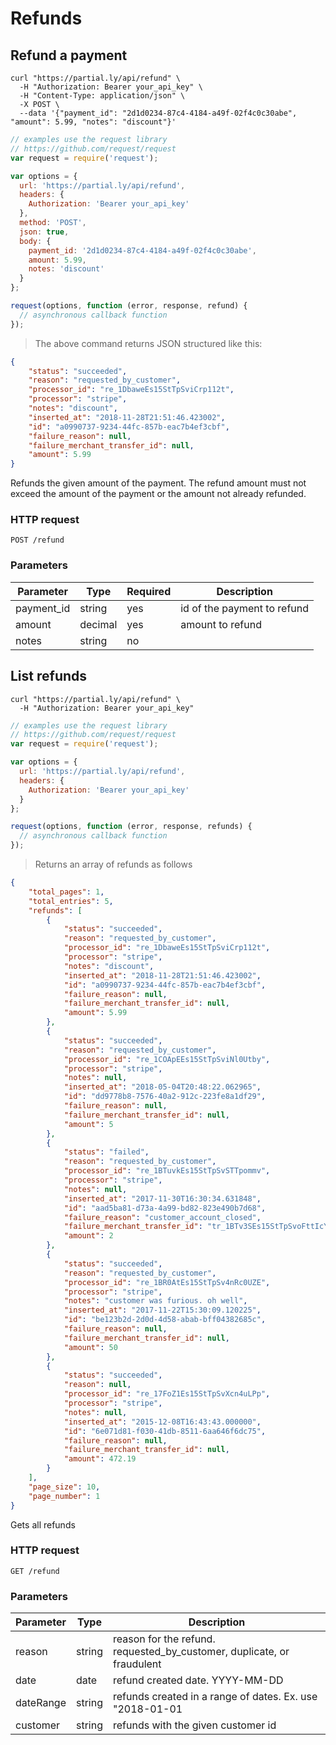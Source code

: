 # Refunds

## Refund a payment

```shell
curl "https://partial.ly/api/refund" \
  -H "Authorization: Bearer your_api_key" \
  -H "Content-Type: application/json" \
  -X POST \
  --data '{"payment_id": "2d1d0234-87c4-4184-a49f-02f4c0c30abe", "amount": 5.99, "notes": "discount"}'
```

```javascript
// examples use the request library
// https://github.com/request/request
var request = require('request');

var options = {
  url: 'https://partial.ly/api/refund',
  headers: {
    Authorization: 'Bearer your_api_key'
  },
  method: 'POST',
  json: true,
  body: {
    payment_id: '2d1d0234-87c4-4184-a49f-02f4c0c30abe',
    amount: 5.99,
    notes: 'discount'
  }
};

request(options, function (error, response, refund) {
  // asynchronous callback function
});
```

> The above command returns JSON structured like this:

```json
{
    "status": "succeeded",
    "reason": "requested_by_customer",
    "processor_id": "re_1DbaweEs15StTpSviCrp112t",
    "processor": "stripe",
    "notes": "discount",
    "inserted_at": "2018-11-28T21:51:46.423002",
    "id": "a0990737-9234-44fc-857b-eac7b4ef3cbf",
    "failure_reason": null,
    "failure_merchant_transfer_id": null,
    "amount": 5.99
}
```

Refunds the given amount of the payment. The refund amount must not exceed the amount of the payment or the amount not already refunded.

### HTTP request

`POST /refund`

### Parameters
Parameter | Type | Required | Description
--------- | -----------  | -------- | ------
payment_id | string | yes | id of the payment to refund
amount | decimal | yes | amount to refund
notes | string | no |

## List refunds

```shell
curl "https://partial.ly/api/refund" \
  -H "Authorization: Bearer your_api_key"
```

```javascript
// examples use the request library
// https://github.com/request/request
var request = require('request');

var options = {
  url: 'https://partial.ly/api/refund',
  headers: {
    Authorization: 'Bearer your_api_key'
  }
};

request(options, function (error, response, refunds) {
  // asynchronous callback function
});
```
> Returns an array of refunds as follows

```json
{
    "total_pages": 1,
    "total_entries": 5,
    "refunds": [
        {
            "status": "succeeded",
            "reason": "requested_by_customer",
            "processor_id": "re_1DbaweEs15StTpSviCrp112t",
            "processor": "stripe",
            "notes": "discount",
            "inserted_at": "2018-11-28T21:51:46.423002",
            "id": "a0990737-9234-44fc-857b-eac7b4ef3cbf",
            "failure_reason": null,
            "failure_merchant_transfer_id": null,
            "amount": 5.99
        },
        {
            "status": "succeeded",
            "reason": "requested_by_customer",
            "processor_id": "re_1COApEEs15StTpSviNl0Utby",
            "processor": "stripe",
            "notes": null,
            "inserted_at": "2018-05-04T20:48:22.062965",
            "id": "dd9778b8-7576-40a2-912c-223fe8a1df29",
            "failure_reason": null,
            "failure_merchant_transfer_id": null,
            "amount": 5
        },
        {
            "status": "failed",
            "reason": "requested_by_customer",
            "processor_id": "re_1BTuvkEs15StTpSvSTTpommv",
            "processor": "stripe",
            "notes": null,
            "inserted_at": "2017-11-30T16:30:34.631848",
            "id": "aad5ba81-d73a-4a99-bd82-823e490b7d68",
            "failure_reason": "customer_account_closed",
            "failure_merchant_transfer_id": "tr_1BTv3SEs15StTpSvoFttIcYV",
            "amount": 2
        },
        {
            "status": "succeeded",
            "reason": "requested_by_customer",
            "processor_id": "re_1BR0AtEs15StTpSv4nRc0UZE",
            "processor": "stripe",
            "notes": "customer was furious. oh well",
            "inserted_at": "2017-11-22T15:30:09.120225",
            "id": "be123b2d-2d0d-4d58-abab-bff04382685c",
            "failure_reason": null,
            "failure_merchant_transfer_id": null,
            "amount": 50
        },
        {
            "status": "succeeded",
            "reason": null,
            "processor_id": "re_17FoZ1Es15StTpSvXcn4uLPp",
            "processor": "stripe",
            "notes": null,
            "inserted_at": "2015-12-08T16:43:43.000000",
            "id": "6e071d81-f030-41db-8511-6aa646f6dc75",
            "failure_reason": null,
            "failure_merchant_transfer_id": null,
            "amount": 472.19
        }
    ],
    "page_size": 10,
    "page_number": 1
}
```

Gets all refunds

### HTTP request
`GET /refund`

### Parameters
Parameter | Type | Description
--------- | -----------  | --------
reason | string | reason for the refund. requested_by_customer, duplicate, or fraudulent
date | date | refund created date. YYYY-MM-DD
dateRange | string | refunds created in a range of dates. Ex. use "2018-01-01|2018-02-01"
customer | string | refunds with the given customer id
